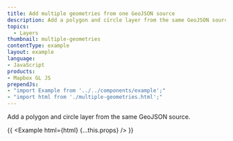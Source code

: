 ```yaml
---
title: Add multiple geometries from one GeoJSON source
description: Add a polygon and circle layer from the same GeoJSON source.
topics:
  - Layers
thumbnail: multiple-geometries
contentType: example
layout: example
language:
- JavaScript
products:
- Mapbox GL JS
prependJs:
- "import Example from '../../components/example';"
- "import html from './multiple-geometries.html';"
---
```


Add a polygon and circle layer from the same GeoJSON source.

{{ <Example html={html} {...this.props} /> }}
